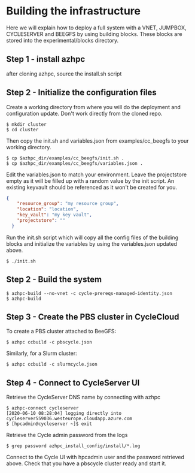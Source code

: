 # Building the infrastructure
Here we will explain how to deploy a full system with a VNET, JUMPBOX, CYCLESERVER and BEEGFS by using building blocks. These blocks are stored into the experimental/blocks directory.

## Step 1 - install azhpc
after cloning azhpc, source the install.sh script

## Step 2 - Initialize the configuration files
Create a working directory from where you will do the deployment and configuration update. Don't work directly from the cloned repo.

```
$ mkdir cluster
$ cd cluster
```

Then copy the init.sh and variables.json from examples/cc_beegfs to your working directory.

```
$ cp $azhpc_dir/examples/cc_beegfs/init.sh .
$ cp $azhpc_dir/examples/cc_beegfs/variables.json .
```

Edit the variables.json to match your environment. Leave the projectstore empty as it will be filled up with a random value by the init script. An existing keyvault should be referenced as it won't be created for you.

```json
{
    "resource_group": "my resource group",
    "location": "location",
    "key_vault": "my key vault",
    "projectstore": ""
  }
```

Run the init.sh script which will copy all the config files of the building blocks and initialize the variables by using the variables.json updated above.

```
$ ./init.sh
```

## Step 2 - Build the system

```
$ azhpc-build --no-vnet -c cycle-prereqs-managed-identity.json
$ azhpc-build 
```

## Step 3 - Create the PBS cluster in CycleCloud

To create a PBS cluster attached to BeeGFS:

```
$ azhpc ccbuild -c pbscycle.json
```

Similarly, for a Slurm cluster:

```
$ azhpc ccbuild -c slurmcycle.json
```

## Step 4 - Connect to CycleServer UI

Retrieve the CycleServer DNS name by connecting with azhpc

```
$ azhpc-connect cycleserver
[2020-06-10 08:28:04] logging directly into cycleserver559036.westeurope.cloudapp.azure.com
$ [hpcadmin@cycleserver ~]$ exit
```

Retrieve the Cycle admin password from the logs 

```
$ grep password azhpc_install_config/install/*.log
```

Connect to the Cycle UI with hpcadmin user and the password retrieved above. Check that you have a pbscycle cluster ready and start it.

